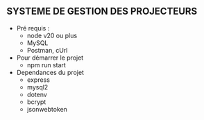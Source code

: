 ## SYSTEME DE GESTION DES PROJECTEURS 
- Pré requis :
  - node v20 ou plus 
  - MySQL
  - Postman, cUrl 
- Pour démarrer le projet
   - npm run start
- Dependances du projet
   - express
   - mysql2
   - dotenv
   - bcrypt
   - jsonwebtoken
 
